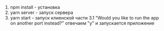 1. npm install - установка
2. yarn server - запуск сервера
3. yarn start - запуск клиенской части
3.1 "Would you like to run the app on another port instead?" отвечаем "y"  и запускается приложение
